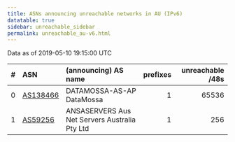 ```yaml
---
title: ASNs announcing unreachable networks in AU (IPv6)
datatable: true
sidebar: unreachable_sidebar
permalink: unreachable_au-v6.html
---
```


Data as of 2019-05-10 19:15:00 UTC


<div class="datatable-begin"></div>

|   # | ASN                                      | (announcing) AS name                          |   prefixes |   unreachable /48s |
|----:|:-----------------------------------------|:----------------------------------------------|-----------:|-------------------:|
|   0 | [AS138466](unreachable_AS138466-v6.html) | DATAMOSSA-AS-AP DataMossa                     |          1 |              65536 |
|   1 | [AS59256](unreachable_AS59256-v6.html)   | ANSASERVERS Aus Net Servers Australia Pty Ltd |          1 |                256 |

<div class="datatable-end"></div>
